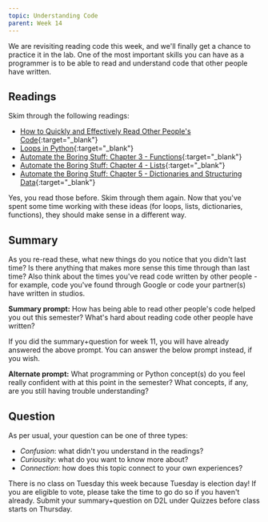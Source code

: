 ```yaml
---
topic: Understanding Code
parent: Week 14
---
```


We are revisiting reading code this week, and we'll finally get a chance to practice it in the lab. One of the most important skills you can have as a programmer is to be able to read and understand code that other people have written.

## Readings

Skim through the following readings:

* [How to Quickly and Effectively Read Other People's Code](https://selftaughtcoders.com/how-to-quickly-and-effectively-read-other-peoples-code/){:target="_blank"}
* [Loops in Python](https://www.geeksforgeeks.org/loops-in-python/){:target="_blank"}
* [Automate the Boring Stuff: Chapter 3 - Functions](https://automatetheboringstuff.com/chapter3/){:target="_blank"}
* [Automate the Boring Stuff: Chapter 4 - Lists](https://automatetheboringstuff.com/chapter4/){:target="_blank"}
* [Automate the Boring Stuff: Chapter 5 - Dictionaries and Structuring Data](https://automatetheboringstuff.com/chapter5/){:target="_blank"}

Yes, you read those before. Skim through them again. Now that you've spent some time working with these ideas (for loops, lists, dictionaries, functions), they should make sense in a different way.  

## Summary

As you re-read these, what new things do you notice that you didn't last time? Is there anything that makes more sense this time through than last time? Also think about the times you've read code written by other people - for example, code you've found through Google or code your partner(s) have written in studios.

**Summary prompt:** How has being able to read other people's code helped you out this semester? What's hard about reading code other people have written?

If you did the summary+question for week 11, you will have already answered the above prompt. You can answer the below prompt instead, if you wish.

**Alternate prompt:** What programming or Python concept(s) do you feel really confident with at this point in the semester? What concepts, if any, are you still having trouble understanding? 

## Question

As per usual, your question can be one of three types:
* *Confusion*: what didn't you understand in the readings?
* *Curiousity*: what do you want to know more about?
* *Connection*: how does this topic connect to your own experiences?

There is no class on Tuesday this week because Tuesday is election day! If you are eligible to vote, please take the time to go do so if you haven't already. Submit your summary+question on D2L under Quizzes before class starts on Thursday.
